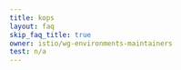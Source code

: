 ```yaml
---
title: kops
layout: faq
skip_faq_title: true
owner: istio/wg-environments-maintainers
test: n/a
---
```

